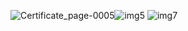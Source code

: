 ![Certificate_page-0005](https://github.com/bruhathisp/certificates/assets/91585301/3122f4ff-a760-45ee-ad20-3d37615b5bdb)![img5](https://github.com/bruhathisp/certificates/assets/91585301/53840798-3ec7-4422-8c8b-83a6bcaed634)
![img7](https://github.com/bruhathisp/certificates/assets/91585301/bd5d84fa-eb46-43ed-9129-63a100971f3d)
